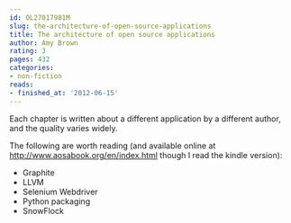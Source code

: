 ```yaml
---
id: OL27017981M
slug: the-architecture-of-open-source-applications
title: The architecture of open source applications
author: Amy Brown
rating: 3
pages: 432
categories:
- non-fiction
reads:
- finished_at: '2012-06-15'
---
```

Each chapter is written about a different application by a different author, and the quality varies widely.

The following are worth reading (and available online at <a target="_blank" rel="noopener nofollow" href="http://www.aosabook.org/en/index.html">http://www.aosabook.org/en/index.html</a> though I read the kindle version):
* Graphite
* LLVM
* Selenium Webdriver
* Python packaging
* SnowFlock
